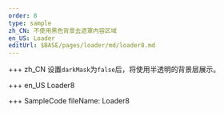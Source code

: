 ```yaml
--- 
order: 8
type: sample
zh_CN: 不使用黑色背景去遮罩内容区域
en_US: Loader
editUrl: $BASE/pages/loader/md/loader8.md
---
```


+++ zh_CN
设置<Code>darkMask</Code>为<Code>false</Code>后，将使用半透明的背景层展示。
    
+++ en_US
Loader8

+++ SampleCode
fileName: Loader8

